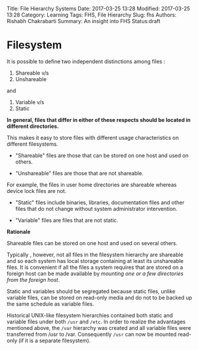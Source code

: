 Title: File Hierarchy Systems
Date: 2017-03-25 13:28
Modified: 2017-03-25 13:28
Category: Learning
Tags: FHS, File Hierarchy
Slug: fhs
Authors: Rishabh Chakrabarti
Summary: An insight into FHS
Status:draft

# Filesystem

It is possible to define two independent distinctions among files :

1. Shareable v/s
2. Unshareable

and

1. Variable v/s
2. Static

**In general, files that differ in either of these respects should be located in different directories.**

This makes it easy to store files with different usage characteristics on different filesystems.

* "Shareable" files are those that can be stored on one host and used on others.

* "Unshareable" files are those that are not shareable.

For example, the files in user home directories are shareable whereas device lock files are not.

* "Static" files include binaries, libraries, documentation files and other files that do not change without system administrator intervention.

* "Variable" files are files that are not static.

**Rationale**

 Shareable files can be stored on one host and used on several others.

 Typically , however, not all files in the filesystem hierarchy are shareable and so each system has local storage containing at least its unshareable files.
 It is convenient if all the files a system requires that are stored on a foreign host can be made available by *mounting one or a few directories from the foreign host*.

Static and variables should be segregated because static files, unlike variable files, can be stored on read-only media and do not to be backed up the same schedule as variable files.

Historical UNIX-like filesystem hierarchies contained both static and variable files under both `/usr` and `/etc`. In order to realize the advantages mentioned above, the `/var` hierarchy was created and all variable files were transferred from /usr to /var. Consequently `/usr` can now be mounted read-only (if it is a separate filesystem).  
